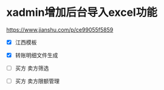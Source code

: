 # xadmin增加后台导入excel功能

https://www.jianshu.com/p/ce99055f5859


- [x] 江西模板

- [x] 转账明细文件生成

- [ ] 买方  卖方筛选

- [ ] 买方 卖方限额管理